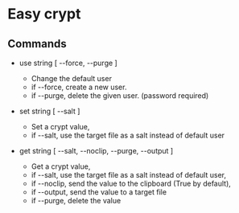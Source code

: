 # Easy crypt

## Commands
- use string [ --force<boolean>, --purge<boolean> ]
  - Change the default user
  - if --force, create a new user.
  - if --purge, delete the given user. (password required)
  
- set string [ --salt<string> ]
  - Set a crypt value, 
  - if --salt, use the target file as a salt instead of default user
  
- get string [ --salt<string>, --noclip<boolean>, --purge<boolean>, --output<string> ]
  - Get a crypt value, 
  - if --salt, use the target file as a salt instead of default user,
  - if --noclip, send the value to the clipboard (True by default),
  - if --output, send the value to a target file
  - if --purge, delete the value

